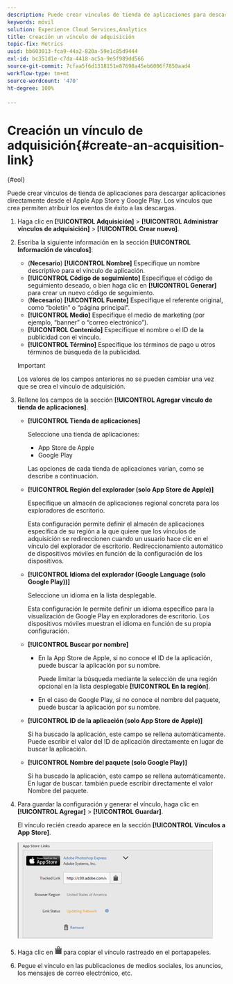 ```yaml
---
description: Puede crear vínculos de tienda de aplicaciones para descargar aplicaciones directamente desde el Apple App Store y Google Play. Los vínculos que crea permiten atribuir los eventos de éxito a las descargas.
keywords: móvil
solution: Experience Cloud Services,Analytics
title: Creación un vínculo de adquisición
topic-fix: Metrics
uuid: bb603013-fca9-44a2-820a-59e1c85d9444
exl-id: bc351d1e-c7da-4418-ac5a-9e5f989dd566
source-git-commit: 7cfaa5f6d1318151e87698a45eb6006f7850aad4
workflow-type: tm+mt
source-wordcount: '470'
ht-degree: 100%

---
```


# Creación un vínculo de adquisición{#create-an-acquisition-link}

{#eol}

Puede crear vínculos de tienda de aplicaciones para descargar aplicaciones directamente desde el Apple App Store y Google Play. Los vínculos que crea permiten atribuir los eventos de éxito a las descargas.

1. Haga clic en **[!UICONTROL Adquisición]** > **[!UICONTROL Administrar vínculos de adquisición]** > **[!UICONTROL Crear nuevo]**.
1. Escriba la siguiente información en la sección **[!UICONTROL Información de vínculos]**:

   * (**Necesario**) **[!UICONTROL Nombre]** Especifique un nombre descriptivo para el vínculo de aplicación.
   * **[!UICONTROL Código de seguimiento]** Especifique el código de seguimiento deseado, o bien haga clic en **[!UICONTROL Generar]** para crear un nuevo código de seguimiento.
   * (**Necesario**) **[!UICONTROL Fuente]** Especifique el referente original, como “boletín” o “página principal”.
   * **[!UICONTROL Medio]** Especifique el medio de marketing (por ejemplo, “banner” o “correo electrónico”).
   * **[!UICONTROL Contenido]** Especifique el nombre o el ID de la publicidad con el vínculo.
   * **[!UICONTROL Término]** Especifique los términos de pago u otros términos de búsqueda de la publicidad.
   >[!IMPORTANT]
   >
   >Los valores de los campos anteriores no se pueden cambiar una vez que se crea el vínculo de adquisición.

1. Rellene los campos de la sección **[!UICONTROL Agregar vínculo de tienda de aplicaciones]**.

   * **[!UICONTROL Tienda de aplicaciones]**

      Seleccione una tienda de aplicaciones:
      * App Store de Apple
      * Google Play

      Las opciones de cada tienda de aplicaciones varían, como se describe a continuación.

   * **[!UICONTROL Región del explorador (solo App Store de Apple)]**

      Especifique un almacén de aplicaciones regional concreta para los exploradores de escritorio.

      Esta configuración permite definir el almacén de aplicaciones específica de su región a la que quiere que los vínculos de adquisición se redireccionen cuando un usuario hace clic en el vínculo del explorador de escritorio. Redireccionamiento automático de dispositivos móviles en función de la configuración de los dispositivos.

   * **[!UICONTROL Idioma del explorador (Google Language (solo Google Play))]**

      Seleccione un idioma en la lista desplegable.

      Esta configuración le permite definir un idioma específico para la visualización de Google Play en exploradores de escritorio. Los dispositivos móviles muestran el idioma en función de su propia configuración.

   * **[!UICONTROL Buscar por nombre]**

      * En la App Store de Apple, si no conoce el ID de la aplicación, puede buscar la aplicación por su nombre.

         Puede limitar la búsqueda mediante la selección de una región opcional en la lista desplegable **[!UICONTROL En la región]**.

      * En el caso de Google Play, si no conoce el nombre del paquete, puede buscar la aplicación por su nombre.
   * **[!UICONTROL ID de la aplicación (solo App Store de Apple)]**

      Si ha buscado la aplicación, este campo se rellena automáticamente. Puede escribir el valor del ID de aplicación directamente en lugar de buscar la aplicación.

   * **[!UICONTROL Nombre del paquete (solo Google Play)]**

      Si ha buscado la aplicación, este campo se rellena automáticamente. En lugar de buscar. también puede escribir directamente el valor Nombre del paquete.



1. Para guardar la configuración y generar el vínculo, haga clic en **[!UICONTROL Agregar]** > **[!UICONTROL Guardar]**.

   El vínculo recién creado aparece en la sección **[!UICONTROL Vínculos a App Store]**.

   ![vínculo de tienda](assets/apps_store_links.png)

1. Haga clic en ![icono de portapapeles](assets/icon_clipboard.png) para copiar el vínculo rastreado en el portapapeles.

1. Pegue el vínculo en las publicaciones de medios sociales, los anuncios, los mensajes de correo electrónico, etc.
